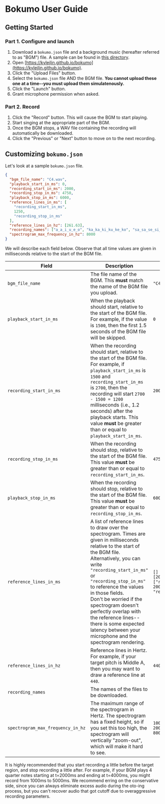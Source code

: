 # Bokumo User Guide

## Getting Started

### Part 1. Configure and launch

1. Download a `bokumo.json` file and a background music (hereafter referred to as "BGM") file. A sample can be found in [this directory](../samples/c2_120bpm).
2. Open [https://kylejlin.github.io/bokumo](https://kylejlin.github.io/bokumo).
3. Click the "Upload Files" button.
4. Select the `bokumo.json` file AND the BGM file. **You cannot upload these one at a time--you must upload them simulatenously.**
5. Click the "Launch" button.
6. Grant microphone permission when asked.

### Part 2. Record

1. Click the "Record" button. This will cause the BGM to start playing.
2. Start singing at the appropriate part of the BGM.
3. Once the BGM stops, a WAV file containing the recording will automatically be downloaded.
4. Click the "Previous" or "Next" button to move on to the next recording.

## Customizing `bokumo.json`

Let's look at a sample `bokumo.json` file.

```json
{
  "bgm_file_name": "C4.wav",
  "playback_start_in_ms": 0,
  "recording_start_in_ms": 2000,
  "recording_stop_in_ms": 4750,
  "playback_stop_in_ms": 6000,
  "reference_lines_in_ms": [
    "recording_start_in_ms",
    1250,
    "recording_stop_in_ms"
  ],
  "reference_lines_in_hz": [261.63],
  "recording_names": ["a_a_i_u_e_o", "ka_ka_ki_ku_ke_ko", "sa_sa_se_si_su_so"],
  "spectrogram_max_frequency_in_hz": 8000
}
```

We will describe each field below. Observe that all time values are given in
milliseconds relative to the start of the BGM file.

| Field                             | Description                                                                                                                                                                                                                                                                                                                                                                                                                                   | Examples                                                                          |
| --------------------------------- | --------------------------------------------------------------------------------------------------------------------------------------------------------------------------------------------------------------------------------------------------------------------------------------------------------------------------------------------------------------------------------------------------------------------------------------------- | --------------------------------------------------------------------------------- |
| `bgm_file_name`                   | The file name of the BGM. This **must** match the name of the BGM file you upload.                                                                                                                                                                                                                                                                                                                                                            | `"C4.wav"`                                                                        |
| `playback_start_in_ms`            | When the playback should start, relative to the start of the BGM file. For example, if the value is `1500`, then the first 1.5 seconds of the BGM file will be skipped.                                                                                                                                                                                                                                                                       | `0`                                                                               |
| `recording_start_in_ms`           | When the recording should start, relative to the start of the BGM file. For example, if `playback_start_in_ms` is `1500` and `recording_start_in_ms` is `2700`, then the recording will start `2700 - 1500 = 1200` milliseconds (i.e., 1.2 seconds) after the playback starts. This value **must** be greater than or equal to `playback_start_in_ms`.                                                                                        | `2000`                                                                            |
| `recording_stop_in_ms`            | When the recording should stop, relative to the start of the BGM file. This value **must** be greater than or equal to `recording_start_in_ms`.                                                                                                                                                                                                                                                                                               | `4750`                                                                            |
| `playback_stop_in_ms`             | When the recording should stop, relative to the start of the BGM file. This value **must** be greater than or equal to `recording_stop_in_ms`.                                                                                                                                                                                                                                                                                                | `6000`                                                                            |
| `reference_lines_in_ms`           | A list of reference lines to draw over the spectrogram. Times are given in milliseconds relative to the start of the BGM file. Alternatively, you can write `"recording_start_in_ms"` or `"recording_stop_in_ms"` to reference the values in those fields. <br> Don't be worried if the spectrogram doesn't perfectly overlap with the reference lines--there is some expected latency between your microphone and the spectrogram rendering. | `[]` <br> `[2000]` <br> `["recording_start_in_ms", 2000, "recording_stop_in_ms"]` |
| `reference_lines_in_hz`           | Reference lines in Hertz. For example, if your target pitch is Middle A, then you may want to draw a reference line at `440`.                                                                                                                                                                                                                                                                                                                 | `440`                                                                             |
| `recording_names`                 | The names of the files to be downloaded.                                                                                                                                                                                                                                                                                                                                                                                                      |
| `spectrogram_max_frequency_in_hz` | The maximum range of the spectrogram in Hertz. The spectrogram has a fixed height, so if you set this too high, the spectrogram will vertically "zoom-out", which will make it hard to see.                                                                                                                                                                                                                                                   | `1000` <br> `2000` <br> `8000`                                                    |

It is highly recommended that you start recording a little before the target region, and stop recording a little after.
For example, if your BGM plays 4 quarter notes starting at t=2000ms and ending at t=4000ms, you might record from 1000ms to 5000ms.
We recommend erring on the conservative side, since you can always eliminate
excess audio during the oto-ing process, but you can't recover audio that got cutoff due to overaggressive recording parameters.
